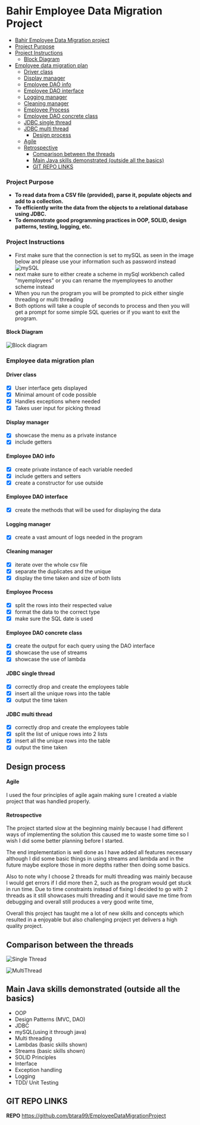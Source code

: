 # Bahir Employee Data Migration Project<!-- TOC depthFrom:1 depthTo:6 withLinks:1 updateOnSave:1 orderedList:0 -->

* [Bahir Employee Data Migration project](#bahir-employee-data-migration-project)
* [Project Purpose](#project-purpose)
* [Project Instructions](#project-instructions)
  * [Block Diagram](#block-diagram)
* [Employee data migration plan](#employee-data-migration-plan)
  * [Driver class](#driver-class)
  * [Display manager](#display-manager)
  * [Employee DAO info](#employee-dao-info)
  * [Employee DAO interface](#employee-dao-interface)
  * [Logging manager](#logging-manager)
  * [Cleaning manager](#cleaning-manager)
  * [Employee Process](#employee-process)
  * [Employee DAO concrete class](#employee-dao-concrete-class)
  * [JDBC single thread](#jdbc-single-thread)
  * [JDBC multi thread](#jdbc-multi-thread)
	* [Design process](#design-process)
  * [Agile](#agile)
  * [Retrospective](#retrospective)
	* [Comparison between the threads](#comparison-between-the-threads)
	* [Main Java skills demonstrated (outside all the basics)](#main-java-skills-demonstrated-outside-all-the-basics)
	* [GIT REPO LINKS](#git-repo-links)

<!-- /TOC -->

### Project Purpose

- **To read data from a CSV file (provided), parse it, populate objects and add to a collection.**
- **To efficiently write the data from the objects to a relational database using JDBC.**
- **To demonstrate good programming practices in OOP, SOLID, design patterns, testing, logging, etc.**

### Project Instructions
- First make sure that the connection is set to mySQL as seen in the image below and
please use your information such as password instead
![mySQL](./readmeImages/mysql.png)
- next make sure to either create a scheme in mySql workbench called "myemployees"
or you can rename the myemployees to another scheme instead
- When you run the program you will be prompted to pick either single threading or multi threading
- Both options will take a couple of seconds to process and then you will get a prompt for some simple SQL queries or if you want to exit the program.

#### Block Diagram
![Block diagram](./readmeImages/BlockDiagram.png)

### Employee data migration plan

#### Driver class
- [x] User interface gets displayed
- [x] Minimal amount of code possible
- [x] Handles exceptions where needed
- [x] Takes user input for picking thread

#### Display manager
- [x] showcase the menu as a private instance
- [x] include getters

#### Employee DAO info
- [x] create private instance of each variable needed
- [x] include getters and setters
- [x] create a constructor for use outside

#### Employee DAO interface
- [x] create the methods that will be used for displaying the data

#### Logging manager
- [x] create a vast amount of logs needed in the program

#### Cleaning manager
- [x] iterate over the whole csv file
- [x] separate the duplicates and the unique
- [x] display the time taken and size of both lists

#### Employee Process
- [x] split the rows into their respected value
- [x] format the data to the correct type
- [x] make sure the SQL date is used

#### Employee DAO concrete class
- [x] create the output for each query using the DAO interface
- [x] showcase the use of streams
- [x] showcase the use of lambda

#### JDBC single thread
- [x] correctly drop and create the employees table
- [x] insert all the unique rows into the table
- [x] output the time taken

#### JDBC multi thread
- [x] correctly drop and create the employees table
- [x] split the list of unique rows into 2 lists
- [x] insert all the unique rows into the table
- [x] output the time taken

## Design process
#### Agile
I used the four principles of agile again  making sure I created a viable project that was handled properly.

#### Retrospective
The project started slow at the beginning mainly because I had different ways of implementing the solution this caused me to waste some time so I wish I did some better planning before I started.

The end implementation is well done as I have added all features necessary although I did some basic things in using streams and lambda and in the future maybe explore those in more depths rather then doing some basics.

Also to note why I choose 2 threads for multi threading was mainly because I would get errors if I did more then 2, such as the program would get stuck in run time. Due to time constraints instead of fixing I decided to go with 2 threads as it still showcases multi threading and it would save me time from debugging and overall still produces a very good write time,

Overall this project has taught me a lot of new skills and concepts which resulted in a enjoyable but also challenging project yet delivers a high quality project.

## Comparison between the threads
![Single Thread](./readmeImages/singlethread.png)

![MultiThread](./readmeImages/multithread.png)


## Main Java skills demonstrated (outside all the basics)
- OOP
- Design Patterns (MVC, DAO)
- JDBC
- mySQL(using it through java)
- Multi threading
- Lambdas (basic skills shown)
- Streams (basic skills shown)
- SOLID Principles
- Interface
- Exception handling
- Logging
- TDD/ Unit Testing

## GIT REPO LINKS
**REPO** https://github.com/btara99/EmployeeDataMigrationProject
